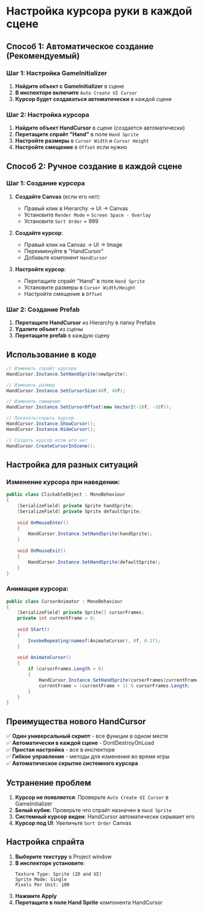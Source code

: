 # Настройка курсора руки в каждой сцене

## Способ 1: Автоматическое создание (Рекомендуемый)

### Шаг 1: Настройка GameInitializer
1. **Найдите объект с GameInitializer** в сцене
2. **В инспекторе включите** `Auto Create UI Cursor`
3. **Курсор будет создаваться автоматически** в каждой сцене

### Шаг 2: Настройка курсора
1. **Найдите объект HandCursor** в сцене (создается автоматически)
2. **Перетащите спрайт "Hand"** в поле `Hand Sprite`
3. **Настройте размеры** в `Cursor Width` и `Cursor Height`
4. **Настройте смещение** в `Offset` если нужно

## Способ 2: Ручное создание в каждой сцене

### Шаг 1: Создание курсора
1. **Создайте Canvas** (если его нет):
   - Правый клик в Hierarchy → UI → Canvas
   - Установите `Render Mode` = `Screen Space - Overlay`
   - Установите `Sort Order` = 999

2. **Создайте курсор**:
   - Правый клик на Canvas → UI → Image
   - Переименуйте в "HandCursor"
   - Добавьте компонент `HandCursor`

3. **Настройте курсор**:
   - Перетащите спрайт "Hand" в поле `Hand Sprite`
   - Установите размеры в `Cursor Width/Height`
   - Настройте смещение в `Offset`

### Шаг 2: Создание Prefab
1. **Перетащите HandCursor** из Hierarchy в папку Prefabs
2. **Удалите объект** из сцены
3. **Перетащите prefab** в каждую сцену

## Использование в коде

```csharp
// Изменить спрайт курсора
HandCursor.Instance.SetHandSprite(newSprite);

// Изменить размер
HandCursor.Instance.SetCursorSize(48f, 48f);

// Изменить смещение
HandCursor.Instance.SetCursorOffset(new Vector2(-10f, -10f));

// Показать/скрыть курсор
HandCursor.Instance.ShowCursor();
HandCursor.Instance.HideCursor();

// Создать курсор если его нет
HandCursor.CreateCursorInScene();
```

## Настройка для разных ситуаций

### Изменение курсора при наведении:
```csharp
public class ClickableObject : MonoBehaviour
{
    [SerializeField] private Sprite handSprite;
    [SerializeField] private Sprite defaultSprite;
    
    void OnMouseEnter()
    {
        HandCursor.Instance.SetHandSprite(handSprite);
    }
    
    void OnMouseExit()
    {
        HandCursor.Instance.SetHandSprite(defaultSprite);
    }
}
```

### Анимация курсора:
```csharp
public class CursorAnimator : MonoBehaviour
{
    [SerializeField] private Sprite[] cursorFrames;
    private int currentFrame = 0;
    
    void Start()
    {
        InvokeRepeating(nameof(AnimateCursor), 0f, 0.1f);
    }
    
    void AnimateCursor()
    {
        if (cursorFrames.Length > 0)
        {
            HandCursor.Instance.SetHandSprite(cursorFrames[currentFrame]);
            currentFrame = (currentFrame + 1) % cursorFrames.Length;
        }
    }
}
```

## Преимущества нового HandCursor

✅ **Один универсальный скрипт** - все функции в одном месте  
✅ **Автоматически в каждой сцене** - DontDestroyOnLoad  
✅ **Простая настройка** - все в инспекторе  
✅ **Гибкое управление** - методы для изменения во время игры  
✅ **Автоматическое скрытие системного курсора**  

## Устранение проблем

1. **Курсор не появляется**: Проверьте `Auto Create UI Cursor` в GameInitializer
2. **Белый кубик**: Проверьте что спрайт назначен в `Hand Sprite`
3. **Системный курсор виден**: HandCursor автоматически скрывает его
4. **Курсор под UI**: Увеличьте `Sort Order` Canvas

## Настройка спрайта

1. **Выберите текстуру** в Project window
2. **В инспекторе установите**:
   ```
   Texture Type: Sprite (2D and UI)
   Sprite Mode: Single
   Pixels Per Unit: 100
   ```
3. **Нажмите Apply**
4. **Перетащите в поле Hand Sprite** компонента HandCursor 
